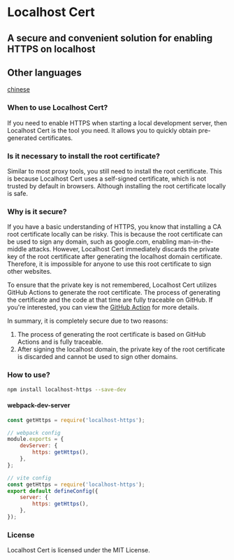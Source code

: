 
# Localhost Cert 

## A secure and convenient solution for enabling HTTPS on localhost

## Other languages
[chinese](readme.zh_CN.md)

### When to use Localhost Cert?

If you need to enable HTTPS when starting a local development server, then Localhost Cert is the tool you need. It allows you to quickly obtain pre-generated certificates.

### Is it necessary to install the root certificate?

Similar to most proxy tools, you still need to install the root certificate. This is because Localhost Cert uses a self-signed certificate, which is not trusted by default in browsers. Although installing the root certificate locally is safe.

### Why is it secure?

If you have a basic understanding of HTTPS, you know that installing a CA root certificate locally can be risky. This is because the root certificate can be used to sign any domain, such as google.com, enabling man-in-the-middle attacks. However, Localhost Cert immediately discards the private key of the root certificate after generating the localhost domain certificate. Therefore, it is impossible for anyone to use this root certificate to sign other websites.

To ensure that the private key is not remembered, Localhost Cert utilizes GitHub Actions to generate the root certificate. The process of generating the certificate and the code at that time are fully traceable on GitHub. If you're interested, you can view the [GitHub Action](https://github.com/IdeaNest-org/localhost-cert/actions/runs/7004987626/job/19053845251) for more details.

In summary, it is completely secure due to two reasons:
1. The process of generating the root certificate is based on GitHub Actions and is fully traceable.
2. After signing the localhost domain, the private key of the root certificate is discarded and cannot be used to sign other domains.

### How to use?

```bash
npm install localhost-https --save-dev
```

#### webpack-dev-server

```javascript
const getHttps = require('localhost-https');

// webpack config
module.exports = {
    devServer: {
        https: getHttps(),
    },
};
```

```javascript
// vite config
const getHttps = require('localhost-https');
export default defineConfig({
    server: {
        https: getHttps(),
    },
});
```
### License

Localhost Cert is licensed under the MIT License.
